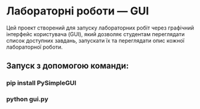 # Лабораторні роботи — GUI

Цей проект створений для запуску лабораторних робіт через графічний інтерфейс користувача (GUI), який дозволяє студентам переглядати список доступних завдань, запускати їх та переглядати опис кожної лабораторної роботи.


## Запуск з допомогою команди: 
###  pip install PySimpleGUI
###  python gui.py


